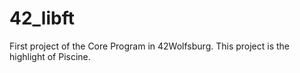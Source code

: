 # 42_libft
First project of the Core Program in 42Wolfsburg. 
This project is the highlight of Piscine.
